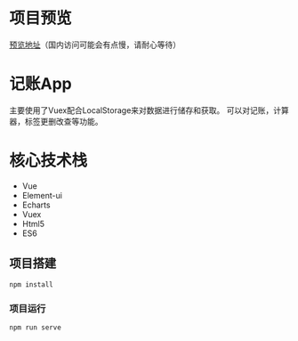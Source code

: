 # 项目预览

<a href="https://jkhll.github.io/BookkeepingApp/dist/index.html#/home" target="_blank">预览地址</a>（国内访问可能会有点慢，请耐心等待） 


# 记账App
主要使用了Vuex配合LocalStorage来对数据进行储存和获取。 可以对记账，计算器，标签更删改查等功能。
  
# 核心技术栈
- Vue
- Element-ui
- Echarts
- Vuex
- Html5
- ES6

## 项目搭建
```
npm install
```

### 项目运行
```
npm run serve
```
